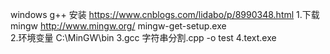 windows g++ 安装 https://www.cnblogs.com/lidabo/p/8990348.html
1.下载 mingw  http://www.mingw.org/ mingw-get-setup.exe  
2.环境变量 C:\MinGW\bin
3.gcc 字符串分割.cpp -o test
4.text.exe